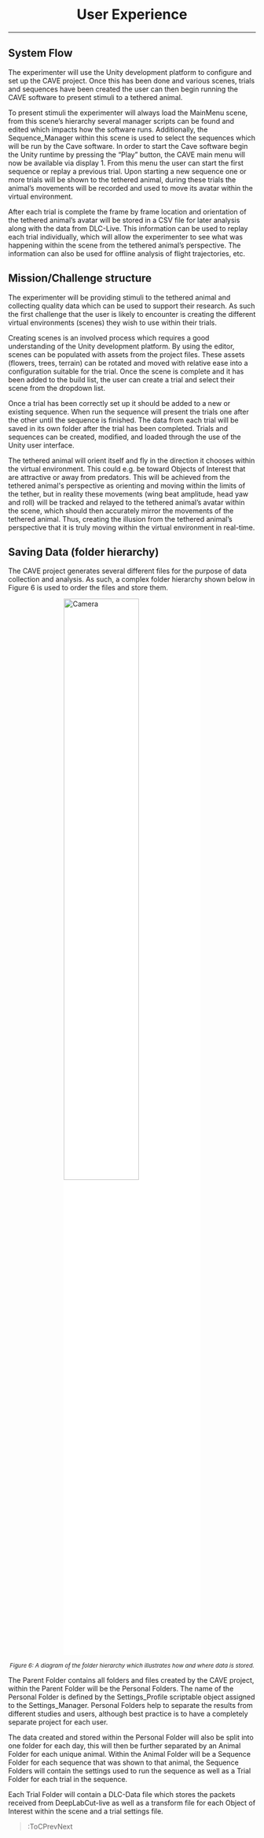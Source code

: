 <style>
img[src*="#centered"] {
    margin:auto;
    display:block;
 }
  div
 {
   text-align: justify;
   text-justify: inter-word;
 }
 img[src*="#invertedcenter"] {
    margin:auto;
    display:block;
    background: white;
    width: 55%;
    height: auto;
 }
 img[src*="#small"] {
    width: 250px;
    height: auto;
 }
 div.centertext{
    text-align:center;
 }
 abbr{
    border: none;
    text-decoration: none;
    color: lightblue;
}
h1{
   text-align:center;
}
</style>

# User Experience
<hr>

## System Flow

The experimenter will use the Unity development platform to configure and set up the CAVE project. Once this has been done and various scenes, trials and sequences have been created the user can then begin running the CAVE software to present stimuli to a tethered animal. 

To present stimuli the experimenter will always load the MainMenu scene, from this scene’s hierarchy several manager scripts can be found and edited which impacts how the software runs. Additionally, the Sequence_Manager within this scene is used to select the sequences which will be run by the Cave software. In order to start the Cave software begin the Unity runtime by pressing the “Play” button, the CAVE main menu will now be available via display 1. From this menu the user can start the first sequence or replay a previous trial. Upon starting a new sequence one or more trials will be shown to the tethered animal, during these trials the animal’s movements will be recorded and used to move its avatar within the virtual environment. 

After each trial is complete the frame by frame location and orientation of the tethered animal’s avatar will be stored in a CSV file for later analysis along with the data from DLC-Live. This information can be used to replay each trial individually, which will allow the experimenter to see what was happening within the scene from the tethered animal’s perspective. The information can also be used for offline analysis of flight trajectories, etc.

## Mission/Challenge structure

The experimenter will be providing stimuli to the tethered animal and collecting quality data which can be used to support their research. As such the first challenge that the user is likely to encounter is creating the different virtual environments (scenes) they wish to use within their trials. 

Creating scenes is an involved process which requires a good understanding of the Unity development platform. By using the editor, scenes can be populated with assets from the project files. These assets (flowers, trees, terrain) can be rotated and moved with relative ease into a configuration suitable for the trial. Once the scene is complete and it has been added to the build list, the user can create a trial and select their scene from the dropdown list.

Once a trial has been correctly set up it should be added to a new or existing sequence. When run the sequence will present the trials one after the other until the sequence is finished. The data from each trial will be saved in its own folder after the trial has been completed. Trials and sequences can be created, modified, and loaded through the use of the Unity user interface.

The tethered animal will orient itself and fly in the direction it chooses within the virtual environment. This could e.g. be toward Objects of Interest that are attractive or away from predators. This will be achieved from the tethered animal's perspective as orienting and moving within the limits of the tether, but in reality these movements (wing beat amplitude, head yaw and roll) will be tracked and relayed to the tethered animal’s avatar within the scene, which should then accurately mirror the movements of the tethered animal. Thus, creating the illusion from the tethered animal’s perspective that it is truly moving within the virtual environment in real-time.

## Saving Data (folder hierarchy)

The CAVE project generates several different files for the purpose of data collection and analysis. As such, a complex folder hierarchy shown below in Figure 6 is used to order the files and store them. 

![Camera](../../images/Systemdesignimages/folder.png#invertedcenter)

<div class="centertext"><sup><i>Figure 6: A diagram of the folder hierarchy which illustrates how and where data is stored.</i></sup></div>

The Parent Folder contains all folders and files created by the CAVE project, within the Parent Folder will be the Personal Folders. The name of the Personal Folder is defined by the Settings_Profile scriptable object assigned to the Settings_Manager. Personal Folders help to separate the results from different studies and users, although best practice is to have a completely separate project for each user. 

The data created and stored within the Personal Folder will also be split into one folder for each day, this will then be further separated by an Animal Folder for each unique animal. Within the Animal Folder will be a Sequence Folder for each sequence that was shown to that animal, the Sequence Folders will contain the settings used to run the sequence as well as a Trial Folder for each trial in the sequence.

Each Trial Folder will contain a DLC-Data file which stores the packets received from DeepLabCut-live as well as a transform file for each Object of Interest within the scene and a trial settings file.


> :ToCPrevNext